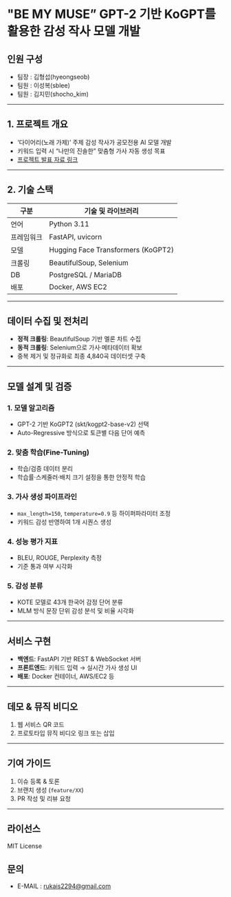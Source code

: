 # "BE MY MUSE” GPT-2 기반 KoGPT를 활용한 감성 작사 모델 개발
## 인원 구성
- 팀장 : 김형섭(hyeongseob)
- 팀원 : 이성복(sblee)
- 팀원 : 김지민(shocho_kim)

---

## 1. 프로젝트 개요
- ‘다이어리(노래 가제)’ 주제 감성 작사가 공모전용 AI 모델 개발  
- 키워드 입력 시 “나만의 진솔한” 맞춤형 가사 자동 생성 목표
- <a href="https://www.canva.com/design/DAGd1CW20wA/MfQJQDQdldA8Qs6XvhyuLg/edit?utm_content=DAGd1CW20wA&utm_campaign=designshare&utm_medium=link2&utm_source=sharebutton"> 프로젝트 발표 자료 링크 </a>

---

## 2. 기술 스택
| 구분    | 기술 및 라이브러리          |
|-------|-------------------------|
| 언어    | Python 3.11             |
| 프레임워크 | FastAPI, uvicorn         |
| 모델    | Hugging Face Transformers (KoGPT2) |
| 크롤링   | BeautifulSoup, Selenium    |
| DB     | PostgreSQL / MariaDB      |
| 배포    | Docker, AWS EC2           |

---

## 데이터 수집 및 전처리
- **정적 크롤링**: BeautifulSoup 기반 멜론 차트 수집  
- **동적 크롤링**: Selenium으로 가사·메타데이터 확보  
- 중복 제거 및 정규화로 최종 4,840곡 데이터셋 구축 

---

## 모델 설계 및 검증

### 1. 모델 알고리즘
- GPT-2 기반 KoGPT2 (skt/kogpt2-base-v2) 선택  
- Auto-Regressive 방식으로 토큰별 다음 단어 예측 

### 2. 맞춤 학습(Fine-Tuning)
- 학습/검증 데이터 분리  
- 학습률·스케줄러·배치 크기 설정을 통한 안정적 학습

### 3. 가사 생성 파이프라인
- `max_length=150`, `temperature=0.9` 등 하이퍼파라미터 조정  
- 키워드 감성 반영하여 1개 시퀀스 생성

### 4. 성능 평가 지표
- BLEU, ROUGE, Perplexity 측정  
- 기준 통과 여부 시각화 

### 5. 감성 분류
- KOTE 모델로 43개 한국어 감정 단어 분류  
- MLM 방식 문장 단위 감성 분석 및 비율 시각화  

---

## 서비스 구현
- **백엔드**: FastAPI 기반 REST & WebSocket 서버  
- **프론트엔드**: 키워드 입력 → 실시간 가사 생성 UI  
- **배포**: Docker 컨테이너, AWS/EC2 등  

---

## 데모 & 뮤직 비디오
1. 웹 서비스 QR 코드  
2. 프로토타입 뮤직 비디오 링크 또는 삽입  

---

## 기여 가이드
1. 이슈 등록 & 토론  
2. 브랜치 생성 (`feature/XX`)  
3. PR 작성 및 리뷰 요청  

---

## 라이선스
MIT License

## 문의
- E-MAIL : rukais2294@gmail.com
